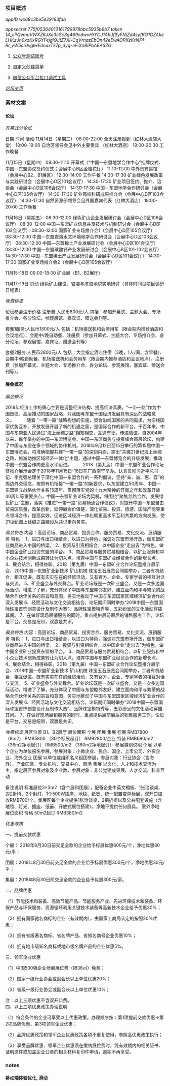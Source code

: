 ### 项目概述

*appID wx68c3be5e29193fdb*

*appsecret 775f05364013161799978bbc5935b9b7*
*token 14_iiPQemuVWXZ6JXe3cSc3q469cdwvHrYCJ1AbJflfyFNjZd4syfKO1GZAkeLHKzJh0xzKxRGYFejglQJtZ7Xl-CqVrnazEbOn42eEwAOPKzKrN74-Rr_vW5cr0vgIHEdnaxTk7p_3yq-eFiXnBIPbAEASZG*

1. [公众号测试账号](https://mp.weixin.qq.com/debug/cgi-bin/sandboxinfo?action=showinfo&t=sandbox/index)

2. [自定义创建菜单](https://mp.weixin.qq.com/wiki?t=resource/res_main&id=mp1421141013)

3. [微信公众平台接口调试工具](https://mp.weixin.qq.com/debug)

*[论坛主页](http://zhanhui.camining.org/)*

### 素材文案

#### 论坛

*开幕式分论坛*

日期 时间 活动 
11月14日（星期三） 08:00-22:00 全天注册报到（红林大酒店大堂） 
18:00-19:00 自治区领导会见中外主要贵宾
（红林大酒店） 
19:00-20:30 工作晚餐 

11月15日（星期四）
09:30-11:10 开幕式（“中国—东盟地学合作中心”挂牌仪式、中国－东盟协议签约仪式；会展中心B区金桂花厅） 
11:10-12:00 中外贵宾巡馆（会展中心B2、B1展区） 
12:30-14:00 工作午餐 
14:30-17:30 矿业绿色发展政策与实践研讨会（会展中心D区101会议厅） 
14:30-17:30 矿业项目签约、推介、洽谈会（会展中心D区106会议厅） 
14:30-17:30 中国－东盟地学合作研讨会（会展中心D区105会议厅） 
14:30-17:30 矿业高校科研成果推介会（会展中心D区103会议厅） 
14:30-17:30 自然资源部领导会见外国嘉宾代表（红林大酒店） 
18:00-20:00 工作晚餐 

11月16日（星期五）
08:30-12:00 绿色矿山企业发展研讨会（会展中心D区106会议厅） 
08:30-12:00 中国—东盟矿业信息共享技术与机制研讨会（会展中心D区102会议厅） 
08:30-12:00 国家矿业专场推介会1（会展中心D区105会议厅） 
08:30-12:00 中国—东盟岩溶水文环境地学合作研讨会（会展中心D区103会议厅） 
08:30-12:00 中国—东盟稀土产业发展研讨会（会展中心D区101会议厅） 
08:30-12:00 中国—东盟碳酸钙产业发展研讨会（会展中心B区101-102会议厅） 
14:30-17:30 中国—东盟稀土产业发展研讨会（会展中心D区101会议厅） 
14:30-17:30 国家矿业专场推介会2（会展中心D区105会议厅） 

11月15-18日
09:00-18:00 矿业展（B1、B2展厅） 

11月17-19日
机动 绿色矿山建设、岩溶与滨海地貌实地研讨（具体时间见项目调研日程表）

*收费标准*

论坛参会注册价格
注册费:人民币800元/人 包括：参加开幕式、主题大会、专场推介会、各分论坛、参观展馆、嘉宾证、赠送会刊等。

套餐1服务:人民币1800元/人 包括：机场接送机和会务用车（限会期内推荐酒店和会议地点）、会期中/晚自助餐、注册费（参加开幕式、主题大会、专场推介会、各分论坛、参观展馆、嘉宾证、赠送会刊等）

套餐2服务:人民币2800元/人 包括：大会指定酒店住宿（3晚，1人/间，含早餐）、会期中/晚自助餐、机场接送机和会务用车（限会期内推荐酒店和会议地点）、注册费（参加开幕式、主题大会、专场推介会、各分论坛、参观展馆、嘉宾证、赠送会刊等）。

#### 展会概况

*展会概况*

2018年经济工作的重心主要是调整经济结构、提高经济素质。“一带一路”作为中国首倡、高层推动的国家战略，对我国与东盟十国经济发展具有深远的战略意义。 
       
随着 “一带一路”战略构想的实施，契合沿线国家的共同需求，为沿线国家优势互补、开放发展开启了新的机遇之窗，是国际合作的新平台。千百年来，中国与东南亚人民通过“海上丝绸之路”相知相交，互通有无，传递情谊。自2004年以来，每年举办的中国—东盟博览会、中国—东盟商务与投资峰会高层论坛，构建了中国与东盟在多个领域的协作机制。2018年9月12日至15日举行的第15届中国－东盟博览会，将准确把握共建“一带一路”的深刻内涵，突出“共建21世纪海上丝绸之路，旅游助推区域经济一体化”主题，通过中国—东盟博览会的升级发展，推动中国—东盟合作向更高水平迈进。
       
2018（第九届）中国—东盟矿业合作论坛暨推介展示会定于2018年11月15日-18日在广西南宁举办。认真贯彻习近平总书记、李克强总理关于深化中国—东盟合作的一系列倡议，坚持“亲、诚、惠、容”的周边外交理念，按照有机衔接“一带一路”的新要求，以东盟建立50周年、中国—东盟建立战略伙伴关系15周年、贯彻落实党的十九大精神的开局之年和改革开放40周年等重要热点，中国—东盟矿业论坛为契机，将围绕“聚焦丝路合作，发展绿色矿业”主题，落实《推进“一带一路”贸易畅通合作倡议》，对提升中国—东盟自由贸易区质量，改革创新，延伸展会价值链，深化贸易、投资、旅游、国际产能等重点领域合作，提高实效，促进区域经济一体化朝更高水平互利共赢的方向发展，使21世纪海上丝绸之路建设从共识走向务实。

*展会特色*
内容：高层论坛、商品贸易、投资合作、服务贸易、文化交流、展销服务
特色：
1、进口与出口相结合，以进口为特色，强调对东盟市场开放，做东盟矿业商品进入中国的桥梁。
2、投资与引资相结合，以中国企业“走出去”为特色，做中国企业矿业投资东盟的平台。
3、商品贸易与服务贸易相结合，以矿业服务和中小企业技术创新成果转让为切入点，培育中国与东盟矿业经贸合作的新增长点。
4、展会结合，相得益彰。2018（第九届）中国－东盟矿业合作论坛暨推介展示会、2018中国—东盟矿业新技术 矿山机械 珠宝玉石展览会同期举办，二者有机结合，相互促进。既有实实在在的经贸活动，又有官方、企业、专家学者的相互对话与交流。
5、矿业盛会与外交舞台。矿业论坛既是一次矿业盛会，又是一次多边国际活动，增进了了解，充分体现了中国与东盟睦邻友好、建立面向和平与繁荣的战略合作伙伴关系的宗旨和意图，务实地推动了中国与东盟国家区域经济矿业合作的深入发展
6、经贸活动与文化交流相结合。论坛期间同时举办“2018中国—东盟国际珠宝首饰创意设计及制作大赛”、品牌珠宝模特秀等，五彩纷呈的文化活动穿插其间。
7、在做好现场展销服务的同时，重点提供展前展后的销售服务工作，论坛是平台，交易是纽带，双赢是共识。

*展会特色*
内容：高层论坛、商品贸易、投资合作、服务贸易、文化交流、展销服务
特色：
1、进口与出口相结合，以进口为特色，强调对东盟市场开放，做东盟矿业商品进入中国的桥梁。
2、投资与引资相结合，以中国企业“走出去”为特色，做中国企业矿业投资东盟的平台。
3、商品贸易与服务贸易相结合，以矿业服务和中小企业技术创新成果转让为切入点，培育中国与东盟矿业经贸合作的新增长点。
4、展会结合，相得益彰。2018（第九届）中国－东盟矿业合作论坛暨推介展示会、2018中国—东盟矿业新技术 矿山机械 珠宝玉石展览会同期举办，二者有机结合，相互促进。既有实实在在的经贸活动，又有官方、企业、专家学者的相互对话与交流。
5、矿业盛会与外交舞台。矿业论坛既是一次矿业盛会，又是一次多边国际活动，增进了了解，充分体现了中国与东盟睦邻友好、建立面向和平与繁荣的战略合作伙伴关系的宗旨和意图，务实地推动了中国与东盟国家区域经济矿业合作的深入发展
6、经贸活动与文化交流相结合。论坛期间同时举办“2018中国—东盟国际珠宝首饰创意设计及制作大赛”、品牌珠宝模特秀等，五彩纷呈的文化活动穿插其间。
7、在做好现场展销服务的同时，重点提供展前展后的销售服务工作，论坛是平台，交易是纽带，双赢是共识。

*收费标准*
展区位置 B1、B2展厅 
展位面积 个展 团展 集展 
标展 RMB7800（9m2） RMB5800
（30个标展起订） RMB2800/企业 
特装 RMB680/m2
（36m2净地起订） RMB500/m2
（360m2净地起订） 
参展类别说明 
个展 以单个企业为单位报名参展，参展对象：小微企业、民企、国企、上市公司、外资企业、海外企业 
团展 以单位或组织名义组团参展，参展对象：行业协会（含海外）、产业园区、专业机构、交易中心、商场 
集展 以文化、人才和技术交流为主，指定展区参展对象及企业数，参展对象：非公党建成果展、人才交流、科普互动 

备注说明 标准展位3×3m2（含个展和团展），配备企业中英文楣板、1张洽谈桌、2把折椅、2个射灯、1个500W插座、地毯、纸篓、统一配置变异标展，双开口加收RMB700/个。集展区每个企业提供1张洽谈桌、2把折椅以及公共配套设施（含地毯、灯光、插座、纸篓、开放式展位搭建）。净地不提供任何展具。 
室外净地 
展位面积 价格 
50m2起订 RMB380/m2 

*优惠政策*

<div>一、提前交款优惠</div>
<p>个展： 2018年8月30日前交足全款的企业给予标展优惠600元/个，净地优惠80元/平；</p>
<p>团展：2018年8月30日前交足全款的企业给予标展优惠300元/个，净地优惠30元/平；</p>
<p>集展：2018年8月30日前交足全款的企业给予优惠300元/家。</p>
<div>二、品牌优惠</div>
<p>（1）节能技术和装备、高效节能产品、节能服务产业、先进环保技术和装备、环保产品与环保服务、资源循环利用关键技术装备等高新技术企业给予优惠30%；</p>
<p>（2）拥有国家驰名商标的企业（有效期内），由国家工商局认定的按照20%优惠；</p>
<p>（3）拥有省级著名商标、省名牌产品、省知名商号企业优惠10%；</p>
<p>（4）拥有地市级知名商标或地市级名牌产品的企业优惠5%。</p>
<div>三、领军企业优惠</div>
<p>（1）中国500强企业参展展位费（限36㎡）免费；</p>
<p>（2）国家一级行业协会或副会长以上单位优惠20%；</p>
<p>（3）省级一级行业协会或副会长以上单位优惠10%；</p>
注：以上三项优惠不含双开口费。<div>
</div><div>四、以上三项优惠政策办理说明</div>
<p>（1）符合条件的企业可享受以上优惠政策，办理顺序按：第1项提前交款优惠→第2项品牌优惠、第3项领军企业优惠；</p>
<p>（2）品牌优惠政策和领军企业优惠政策各项不重复使用，参照高优惠政策执行；</p>
<p>（3）享受品牌优惠、领军企业优惠须在缴纳展位费时，凭有效期内的相关证书、证明原件或加盖企业公章的相关材料复印件申请，逾期不再享受。</p>

### notes

#### 移动端体验优化, 滑动
